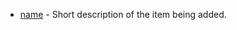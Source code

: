 <!-- Please enter the name / description as it would appear in the list -->

* [name](http://url/) - Short description of the item being added.
